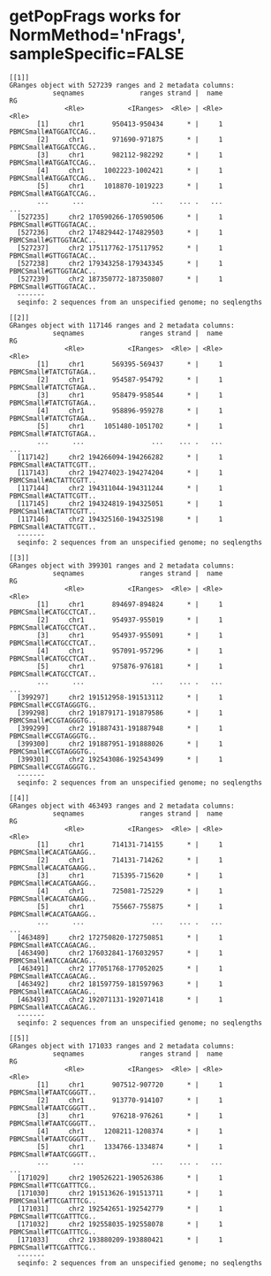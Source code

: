 # getPopFrags works for NormMethod='nFrags', sampleSpecific=FALSE

    [[1]]
    GRanges object with 527239 ranges and 2 metadata columns:
               seqnames              ranges strand |  name                     RG
                  <Rle>           <IRanges>  <Rle> | <Rle>                  <Rle>
           [1]     chr1       950413-950434      * |     1 PBMCSmall#ATGGATCCAG..
           [2]     chr1       971690-971875      * |     1 PBMCSmall#ATGGATCCAG..
           [3]     chr1       982112-982292      * |     1 PBMCSmall#ATGGATCCAG..
           [4]     chr1     1002223-1002421      * |     1 PBMCSmall#ATGGATCCAG..
           [5]     chr1     1018870-1019223      * |     1 PBMCSmall#ATGGATCCAG..
           ...      ...                 ...    ... .   ...                    ...
      [527235]     chr2 170590266-170590506      * |     1 PBMCSmall#GTTGGTACAC..
      [527236]     chr2 174829442-174829503      * |     1 PBMCSmall#GTTGGTACAC..
      [527237]     chr2 175117762-175117952      * |     1 PBMCSmall#GTTGGTACAC..
      [527238]     chr2 179343258-179343345      * |     1 PBMCSmall#GTTGGTACAC..
      [527239]     chr2 187350772-187350807      * |     1 PBMCSmall#GTTGGTACAC..
      -------
      seqinfo: 2 sequences from an unspecified genome; no seqlengths
    
    [[2]]
    GRanges object with 117146 ranges and 2 metadata columns:
               seqnames              ranges strand |  name                     RG
                  <Rle>           <IRanges>  <Rle> | <Rle>                  <Rle>
           [1]     chr1       569395-569437      * |     1 PBMCSmall#TATCTGTAGA..
           [2]     chr1       954587-954792      * |     1 PBMCSmall#TATCTGTAGA..
           [3]     chr1       958479-958544      * |     1 PBMCSmall#TATCTGTAGA..
           [4]     chr1       958896-959278      * |     1 PBMCSmall#TATCTGTAGA..
           [5]     chr1     1051480-1051702      * |     1 PBMCSmall#TATCTGTAGA..
           ...      ...                 ...    ... .   ...                    ...
      [117142]     chr2 194266094-194266282      * |     1 PBMCSmall#ACTATTCGTT..
      [117143]     chr2 194274023-194274204      * |     1 PBMCSmall#ACTATTCGTT..
      [117144]     chr2 194311044-194311244      * |     1 PBMCSmall#ACTATTCGTT..
      [117145]     chr2 194324819-194325051      * |     1 PBMCSmall#ACTATTCGTT..
      [117146]     chr2 194325160-194325198      * |     1 PBMCSmall#ACTATTCGTT..
      -------
      seqinfo: 2 sequences from an unspecified genome; no seqlengths
    
    [[3]]
    GRanges object with 399301 ranges and 2 metadata columns:
               seqnames              ranges strand |  name                     RG
                  <Rle>           <IRanges>  <Rle> | <Rle>                  <Rle>
           [1]     chr1       894697-894824      * |     1 PBMCSmall#CATGCCTCAT..
           [2]     chr1       954937-955019      * |     1 PBMCSmall#CATGCCTCAT..
           [3]     chr1       954937-955091      * |     1 PBMCSmall#CATGCCTCAT..
           [4]     chr1       957091-957296      * |     1 PBMCSmall#CATGCCTCAT..
           [5]     chr1       975876-976181      * |     1 PBMCSmall#CATGCCTCAT..
           ...      ...                 ...    ... .   ...                    ...
      [399297]     chr2 191512958-191513112      * |     1 PBMCSmall#CCGTAGGGTG..
      [399298]     chr2 191879171-191879586      * |     1 PBMCSmall#CCGTAGGGTG..
      [399299]     chr2 191887431-191887948      * |     1 PBMCSmall#CCGTAGGGTG..
      [399300]     chr2 191887951-191888026      * |     1 PBMCSmall#CCGTAGGGTG..
      [399301]     chr2 192543086-192543499      * |     1 PBMCSmall#CCGTAGGGTG..
      -------
      seqinfo: 2 sequences from an unspecified genome; no seqlengths
    
    [[4]]
    GRanges object with 463493 ranges and 2 metadata columns:
               seqnames              ranges strand |  name                     RG
                  <Rle>           <IRanges>  <Rle> | <Rle>                  <Rle>
           [1]     chr1       714131-714155      * |     1 PBMCSmall#CACATGAAGG..
           [2]     chr1       714131-714262      * |     1 PBMCSmall#CACATGAAGG..
           [3]     chr1       715395-715620      * |     1 PBMCSmall#CACATGAAGG..
           [4]     chr1       725081-725229      * |     1 PBMCSmall#CACATGAAGG..
           [5]     chr1       755667-755875      * |     1 PBMCSmall#CACATGAAGG..
           ...      ...                 ...    ... .   ...                    ...
      [463489]     chr2 172750820-172750851      * |     1 PBMCSmall#ATCCAGACAG..
      [463490]     chr2 176032841-176032957      * |     1 PBMCSmall#ATCCAGACAG..
      [463491]     chr2 177051768-177052025      * |     1 PBMCSmall#ATCCAGACAG..
      [463492]     chr2 181597759-181597963      * |     1 PBMCSmall#ATCCAGACAG..
      [463493]     chr2 192071131-192071418      * |     1 PBMCSmall#ATCCAGACAG..
      -------
      seqinfo: 2 sequences from an unspecified genome; no seqlengths
    
    [[5]]
    GRanges object with 171033 ranges and 2 metadata columns:
               seqnames              ranges strand |  name                     RG
                  <Rle>           <IRanges>  <Rle> | <Rle>                  <Rle>
           [1]     chr1       907512-907720      * |     1 PBMCSmall#TAATCGGGTT..
           [2]     chr1       913770-914107      * |     1 PBMCSmall#TAATCGGGTT..
           [3]     chr1       976218-976261      * |     1 PBMCSmall#TAATCGGGTT..
           [4]     chr1     1208211-1208374      * |     1 PBMCSmall#TAATCGGGTT..
           [5]     chr1     1334766-1334874      * |     1 PBMCSmall#TAATCGGGTT..
           ...      ...                 ...    ... .   ...                    ...
      [171029]     chr2 190526221-190526386      * |     1 PBMCSmall#TTCGATTTCG..
      [171030]     chr2 191513626-191513711      * |     1 PBMCSmall#TTCGATTTCG..
      [171031]     chr2 192542651-192542779      * |     1 PBMCSmall#TTCGATTTCG..
      [171032]     chr2 192558035-192558078      * |     1 PBMCSmall#TTCGATTTCG..
      [171033]     chr2 193880209-193880421      * |     1 PBMCSmall#TTCGATTTCG..
      -------
      seqinfo: 2 sequences from an unspecified genome; no seqlengths
    

